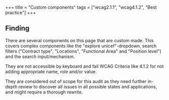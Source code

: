 +++
title = "Custom components"
tags = ["wcag2.1.1", "wcag4.1.2", "Best practice"]
+++

## Finding

There are several components on this page that are custom made. This covers complex components like the "explore unicef"-dropdown, search filters ("Contract type", "Locations", "Functional Area" and "Position level") and the search input/mechanism.

They are not accessible by keyboard and fail WCAG Criteria like 4.1.2 for not adding appropriate name, role and/or value.

They are considered out of scope for this audit as they need further in-depth review to discover all issues in all possible states and applications, and might require a thorough rewrite.
